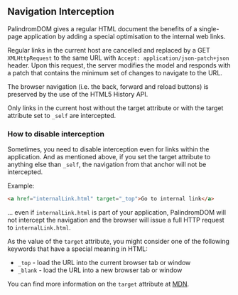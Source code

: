 ## Navigation Interception

PalindromDOM gives a regular HTML document the benefits of a single-page application by adding a special optimisation to the internal web links.  

Regular links in the current host are cancelled and replaced by a GET `XMLHttpRequest` to the same URL with `Accept: application/json-patch+json` header. Upon this request, the server modifies the model and responds with a patch that contains the minimum set of changes to navigate to the URL.

The browser navigation (i.e. the back, forward and reload buttons) is preserved by the use of the HTML5 History API.

Only links in the current host without the target attribute or with the target attribute set to `_self` are intercepted.

### How to disable interception

Sometimes, you need to disable interception even for links within the application. And as mentioned above, if you set the target attribute to anything else than `_self`, the navigation from that anchor will not be intercepted.

Example:

```html
<a href="internalLink.html" target="_top">Go to internal link</a>
```

... even if `internalLink.html` is part of your application, PalindromDOM will not intercept the navigation and the browser will issue a full HTTP request to `internalLink.html`.

As the value of the `target` attribute, you might consider one of the following keywords that have a special meaning in HTML:

- `_top` - load the URL into the current browser tab or window
- `_blank` - load the URL into a new browser tab or window

You can find more information on the `target` attribute at [MDN](https://developer.mozilla.org/en-US/docs/Web/HTML/Element/a).
